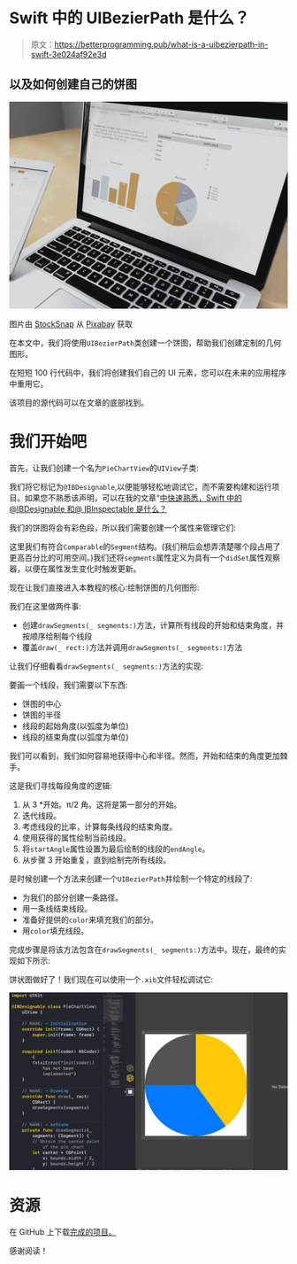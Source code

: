 # Swift 中的 UIBezierPath 是什么？

> 原文：<https://betterprogramming.pub/what-is-a-uibezierpath-in-swift-3e024af92e3d>

## 以及如何创建自己的饼图

![](img/e8cda3c34a43b8dd47ffa56150f6a1c0.png)

图片由 [StockSnap](https://pixabay.com/users/StockSnap-894430/?utm_source=link-attribution&utm_medium=referral&utm_campaign=image&utm_content=925900) 从 [Pixabay](https://pixabay.com/?utm_source=link-attribution&utm_medium=referral&utm_campaign=image&utm_content=925900) 获取

在本文中，我们将使用`UIBezierPath`类创建一个饼图，帮助我们创建定制的几何图形。

在短短 100 行代码中，我们将创建我们自己的 UI 元素，您可以在未来的应用程序中重用它。

该项目的源代码可以在文章的底部找到。

# 我们开始吧

首先，让我们创建一个名为`PieChartView`的`UIView`子类:

我们将它标记为`@IBDesignable`,以便能够轻松地调试它，而不需要构建和运行项目。如果您不熟悉该声明，可以在我的文章“[中快速熟悉，Swift 中的@IBDesignable 和@ IBInspectable 是什么？](https://medium.com/better-programming/what-are-ibdesignable-and-ibinspectable-in-swift-1e3440797d9)

我们的饼图将会有彩色段，所以我们需要创建一个属性来管理它们:

这里我们有符合`Comparable`的`Segment`结构。(我们稍后会想弄清楚哪个段占用了更高百分比的可用空间。)我们还将`segments`属性定义为具有一个`didSet`属性观察器，以便在属性发生变化时触发更新。

现在让我们直接进入本教程的核心:绘制饼图的几何图形:

我们在这里做两件事:

*   创建`drawSegments(_ segments:)`方法，计算所有线段的开始和结束角度，并按顺序绘制每个线段
*   覆盖`draw(_ rect:)`方法并调用`drawSegments(_ segments:)`方法

让我们仔细看看`drawSegments(_ segments:)`方法的实现:

要画一个线段，我们需要以下东西:

*   饼图的中心
*   饼图的半径
*   线段的起始角度(以弧度为单位)
*   线段的结束角度(以弧度为单位)

我们可以看到，我们如何容易地获得中心和半径。然而，开始和结束的角度更加棘手。

这是我们寻找每段角度的逻辑:

1.  从 3 *开始。π/2 角。这将是第一部分的开始。
2.  迭代线段。
3.  考虑线段的比率，计算每条线段的结束角度。
4.  使用获得的属性绘制当前线段。
5.  将`startAngle`属性设置为最后绘制的线段的`endAngle`。
6.  从步骤 3 开始重复，直到绘制完所有线段。

是时候创建一个方法来创建一个`UIBezierPath`并绘制一个特定的线段了:

*   为我们的部分创建一条路径。
*   用一条线结束线段。
*   准备好提供的`color`来填充我们的部分。
*   用`color`填充线段。

完成步骤是将该方法包含在`drawSegments(_ segments:)`方法中。现在，最终的实现如下所示:

饼状图做好了！我们现在可以使用一个`.xib`文件轻松调试它:

![](img/8c56596cf32d5490c676bdc63eb61a07.png)

# 资源

在 GitHub 上下载[完成的项目。](https://github.com/zafarivaev/PieChart-UIBezierPath)

感谢阅读！